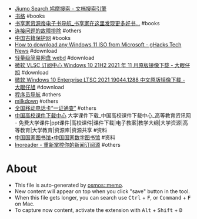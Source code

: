 - [Jiumo Search 鸠摩搜索 - 文档搜索引擎](https://www.jiumodiary.com/)
- [书格](https://new.shuge.org/) #books
- [书享家资源帝电子书导航_书享家在这里发现更多好书...](http://shu.ziyuandi.cn/) #books
- [连接问题的故障排除](https://support.logi.com/hc/zh-cn/articles/360023179954-%E8%BF%9E%E6%8E%A5%E9%97%AE%E9%A2%98%E7%9A%84%E6%95%85%E9%9A%9C%E6%8E%92%E9%99%A4) #others
- [中国古籍保护网](http://www.nlc.cn/pcab/) #books
- [How to download any Windows 11 ISO from Microsoft - gHacks Tech News](https://www.ghacks.net/2021/11/24/how-to-download-any-windows-11-iso-from-microsoft/) #download
- [轻量级简易网盘 webd](https://webd.cf/) #download
- [微软 VLSC 订阅中心 Windows 10 21H2 2021 年 11 月原版镜像下载 - 大眼仔旭](http://www.dayanzai.me/windows-10-21h2.html) #download
- [微软 Windows 10 Enterprise LTSC 2021 19044.1288 中文原版镜像下载 - 大眼仔旭](http://www.dayanzai.me/windows-10-ltsc-2021.html) #download
- [程序员导航](https://cxy521.com/) #others
- [milkdown](https://milkdown.dev/#/getting-started) #others
- [全国移动电话卡“一证通查”](https://getsimnum.caict.ac.cn/#/) #others
- [中国高校课件下载中心](http://download.cucdc.com/) 大学课件下载_中国高校课件下载中心_高等教育资讯网 - 免费大学课件|ppt课件|高校课件|课件下载|电子教案|教学大纲|大学资源|高等教育|大学教育|资源库|资源共享 #资料
- [中国国家图书馆•中国国家数字图书馆](http://www.nlc.cn/) #资料
- [Inoreader - 重新掌控你的新闻订阅源](https://www.inoreader.com/) #others

# About

- This file is auto-generated by [osmos::memo](https://github.com/osmoscraft/osmosmemo).
- New content will appear on top when you click "save" button in the tool.
- When this file gets longer, you can search use <kbd>Ctrl</kbd> + <kbd>F</kbd>, or <kbd>Command</kbd> + <kbd>F</kbd> on Mac.
- To capture now content, activate the extension with <kbd>Alt</kbd> + <kbd>Shift</kbd> + <kbd>D</kbd>
